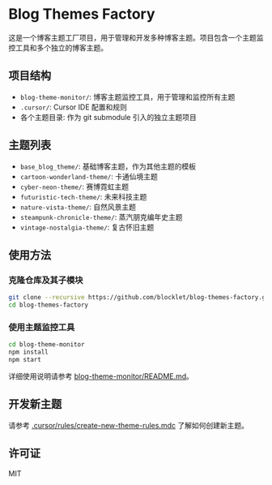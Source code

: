 # Blog Themes Factory

这是一个博客主题工厂项目，用于管理和开发多种博客主题。项目包含一个主题监控工具和多个独立的博客主题。

## 项目结构

- `blog-theme-monitor/`: 博客主题监控工具，用于管理和监控所有主题
- `.cursor/`: Cursor IDE 配置和规则
- 各个主题目录: 作为 git submodule 引入的独立主题项目

## 主题列表

- `base_blog_theme/`: 基础博客主题，作为其他主题的模板
- `cartoon-wonderland-theme/`: 卡通仙境主题
- `cyber-neon-theme/`: 赛博霓虹主题
- `futuristic-tech-theme/`: 未来科技主题
- `nature-vista-theme/`: 自然风景主题
- `steampunk-chronicle-theme/`: 蒸汽朋克编年史主题
- `vintage-nostalgia-theme/`: 复古怀旧主题

## 使用方法

### 克隆仓库及其子模块

```bash
git clone --recursive https://github.com/blocklet/blog-themes-factory.git
cd blog-themes-factory
```

### 使用主题监控工具

```bash
cd blog-theme-monitor
npm install
npm start
```

详细使用说明请参考 [blog-theme-monitor/README.md](blog-theme-monitor/README.md)。

## 开发新主题

请参考 [.cursor/rules/create-new-theme-rules.mdc](.cursor/rules/create-new-theme-rules.mdc) 了解如何创建新主题。

## 许可证

MIT
